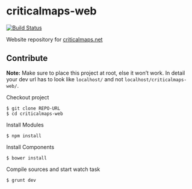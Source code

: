 # criticalmaps-web

[![Build Status](https://travis-ci.org/criticalmaps/criticalmaps-web.svg?branch=master)](https://travis-ci.org/criticalmaps/criticalmaps-web)

Website repository for [criticalmaps.net](http://criticalmaps.net/)

## Contribute

__Note:__ Make sure to place this project at root, else it won’t work. In detail your dev url has to look like `localhost/` and not `localhost/criticalmaps-web/`.

Checkout project

	$ git clone REPO-URL
	$ cd criticalmaps-web

Install Modules

	$ npm install

Install Components

	$ bower install

Compile sources and start watch task

	$ grunt dev
